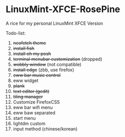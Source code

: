 # LinuxMint-XFCE-RosePine
A rice for my personal LinuxMint XFCE Version


Todo-list:
1. ~~neofetch theme~~
2. ~~install fish~~
3. ~~install oh my posh~~
4. ~~terminal menubar customization~~ (dropped)
5. ~~wobbly window~~ (not compatible)
6. ~~install edge~~ (zbb, use firefox)
7. ~~eww bar music control~~
8. eww widget
9. ~~plank~~
10. ~~text editor (gedit)~~
11. ~~tiling manager~~
12. Customize FirefoxCSS
13. eww bar wifi menu
14. eww baw separated
15. start menu
16. lightdm custom
17. input method (chinese/korean)
